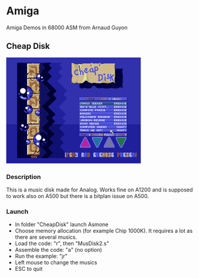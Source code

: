 # Amiga
Amiga Demos in 68000 ASM from Arnaud Guyon

## Cheap Disk

![CheapDisk Screenshot](CheapDisk.png "CheapDisk Screenshot")

### Description

This is a music disk made for Analog. Works fine on A1200 and is supposed to work also on A500 but there is a bitplan issue on A500.

### Launch

- In folder "CheapDisk" launch Asmone
- Choose memory allocation (for example Chip 1000K). It requires a lot as there are several musics.
- Load the code: "r", then "MusDisk2.s"
- Assemble the code: "a" (no option)
- Run the example: "jr"
- Left mouse to change the musics
- ESC to quit


